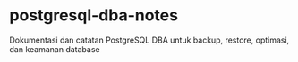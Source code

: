 # postgresql-dba-notes
Dokumentasi dan catatan PostgreSQL DBA untuk backup, restore, optimasi, dan keamanan database
